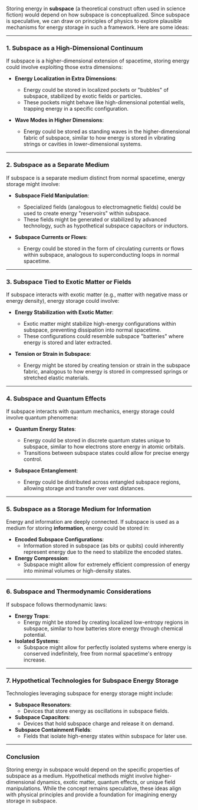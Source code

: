 Storing energy in **subspace** (a theoretical construct often used in science fiction) would depend on how subspace is conceptualized. Since subspace is speculative, we can draw on principles of physics to explore plausible mechanisms for energy storage in such a framework. Here are some ideas:

---

### 1. **Subspace as a High-Dimensional Continuum**
If subspace is a higher-dimensional extension of spacetime, storing energy could involve exploiting those extra dimensions:
- **Energy Localization in Extra Dimensions**:
  - Energy could be stored in localized pockets or "bubbles" of subspace, stabilized by exotic fields or particles.
  - These pockets might behave like high-dimensional potential wells, trapping energy in a specific configuration.

- **Wave Modes in Higher Dimensions**:
  - Energy could be stored as standing waves in the higher-dimensional fabric of subspace, similar to how energy is stored in vibrating strings or cavities in lower-dimensional systems.

---

### 2. **Subspace as a Separate Medium**
If subspace is a separate medium distinct from normal spacetime, energy storage might involve:
- **Subspace Field Manipulation**:
  - Specialized fields (analogous to electromagnetic fields) could be used to create energy "reservoirs" within subspace.
  - These fields might be generated or stabilized by advanced technology, such as hypothetical subspace capacitors or inductors.

- **Subspace Currents or Flows**:
  - Energy could be stored in the form of circulating currents or flows within subspace, analogous to superconducting loops in normal spacetime.

---

### 3. **Subspace Tied to Exotic Matter or Fields**
If subspace interacts with exotic matter (e.g., matter with negative mass or energy density), energy storage could involve:
- **Energy Stabilization with Exotic Matter**:
  - Exotic matter might stabilize high-energy configurations within subspace, preventing dissipation into normal spacetime.
  - These configurations could resemble subspace "batteries" where energy is stored and later extracted.

- **Tension or Strain in Subspace**:
  - Energy might be stored by creating tension or strain in the subspace fabric, analogous to how energy is stored in compressed springs or stretched elastic materials.

---

### 4. **Subspace and Quantum Effects**
If subspace interacts with quantum mechanics, energy storage could involve quantum phenomena:
- **Quantum Energy States**:
  - Energy could be stored in discrete quantum states unique to subspace, similar to how electrons store energy in atomic orbitals.
  - Transitions between subspace states could allow for precise energy control.

- **Subspace Entanglement**:
  - Energy could be distributed across entangled subspace regions, allowing storage and transfer over vast distances.

---

### 5. **Subspace as a Storage Medium for Information**
Energy and information are deeply connected. If subspace is used as a medium for storing **information**, energy could be stored in:
- **Encoded Subspace Configurations**:
  - Information stored in subspace (as bits or qubits) could inherently represent energy due to the need to stabilize the encoded states.
- **Energy Compression**:
  - Subspace might allow for extremely efficient compression of energy into minimal volumes or high-density states.

---

### 6. **Subspace and Thermodynamic Considerations**
If subspace follows thermodynamic laws:
- **Energy Traps**:
  - Energy might be stored by creating localized low-entropy regions in subspace, similar to how batteries store energy through chemical potential.
- **Isolated Systems**:
  - Subspace might allow for perfectly isolated systems where energy is conserved indefinitely, free from normal spacetime's entropy increase.

---

### 7. **Hypothetical Technologies for Subspace Energy Storage**
Technologies leveraging subspace for energy storage might include:
- **Subspace Resonators**:
  - Devices that store energy as oscillations in subspace fields.
- **Subspace Capacitors**:
  - Devices that hold subspace charge and release it on demand.
- **Subspace Containment Fields**:
  - Fields that isolate high-energy states within subspace for later use.

---

### Conclusion
Storing energy in subspace would depend on the specific properties of subspace as a medium. Hypothetical methods might involve higher-dimensional dynamics, exotic matter, quantum effects, or unique field manipulations. While the concept remains speculative, these ideas align with physical principles and provide a foundation for imagining energy storage in subspace.

